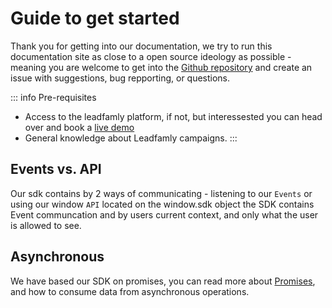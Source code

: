# Guide to get started

Thank you for getting into our documentation, we try to run this documentation site as close to a open source ideology as possible - meaning you are welcome to get into the [Github repository](https://github.com/leadfamly/sdk-docs) and create an issue with suggestions, bug repporting, or questions. 

::: info Pre-requisites
- Access to the leadfamly platform, if not, but interessested you can head over and book a [live demo](https://leadfamly.com/get-started/)
- General knowledge about Leadfamly campaigns.
:::

## Events vs. API
Our sdk contains by 2 ways of communicating - listening to our `Events` or using our window `API` located on the window.sdk object
the SDK contains Event communcation and by users current context, and only what the user is allowed to see.

## Asynchronous

We have based our SDK on promises, you can read more about [Promises](https://developer.mozilla.org/en-US/docs/Web/JavaScript/Guide/Using_promises), and how to consume data from asynchronous operations.
 